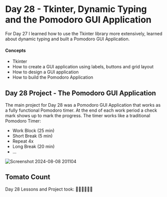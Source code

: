 # Day 28 - Tkinter, Dynamic Typing and the Pomodoro GUI Application

For Day 27 I learned how to use the Tkinter library more extensively, learned about dynamic typing and built a Pomodoro GUI Application. 

#### Concepts
* Tkinter
* How to create a GUI application using labels, buttons and grid layout
* How to design a GUI application
* How to build the Pomodoro Application 

## Day 28 Project - The Pomodoro GUI Application

The main project for Day 28 was a Pomodoro GUI Application that works as a fully functional Pomodoro timer. At the end of each work period a check mark shows up to mark the progress. 
The timer works like a traditional Pomodoro Timer:
* Work Block (25 min)
* Short Break (5 min)
* Repeat 4x 
* Long Break (20 min)
* ...



![Screenshot 2024-08-08 201104](https://github.com/user-attachments/assets/721f55d9-9153-4b7e-ac25-26b2a945ca87)




## Tomato Count

Day 28 Lessons and Project took: 🍅🍅🍅🍅🍅🍅



















